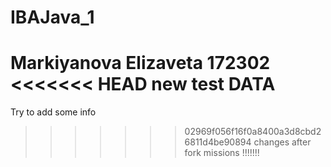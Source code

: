 # IBAJava_1
Markiyanova Elizaveta
172302
<<<<<<< HEAD
new test DATA
=======
Try to add some info
>>>>>>> 02969f056f16f0a8400a3d8cbd26811d4be90894
changes after fork missions
>>>>>>> !!!!!!!
